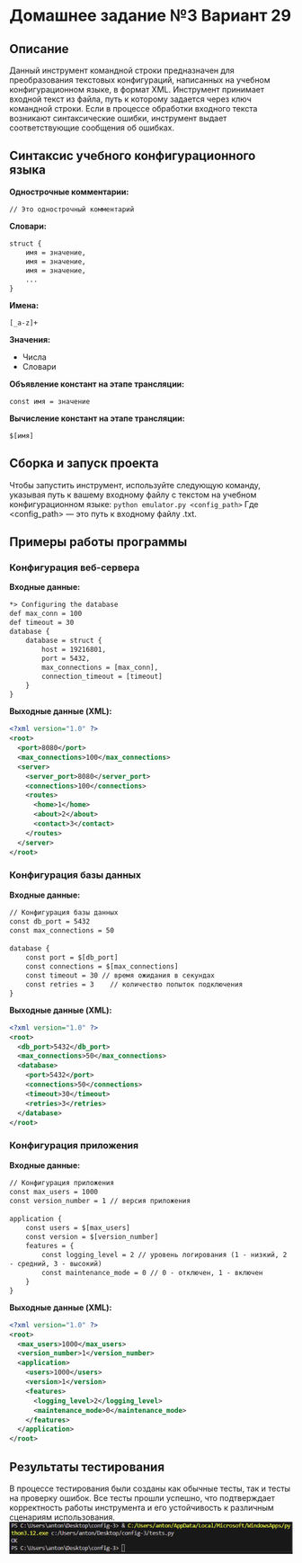 
# Домашнее задание №3 Вариант 29

## Описание

Данный инструмент командной строки предназначен для преобразования текстовых конфигураций, написанных на учебном конфигурационном языке, в формат XML. Инструмент принимает входной текст из файла, путь к которому задается через ключ командной строки. Если в процессе обработки входного текста возникают синтаксические ошибки, инструмент выдает соответствующие сообщения об ошибках.

## Синтаксис учебного конфигурационного языка

**Однострочные комментарии:**
```
// Это однострочный комментарий
```

**Словари:**
```
struct {
    имя = значение,
    имя = значение,
    имя = значение,
    ...
}
```

**Имена:**
```
[_a-z]+
```

**Значения:**
- Числа
- Словари

**Объявление констант на этапе трансляции:**
```
const имя = значение
```

**Вычисление констант на этапе трансляции:**
```
$[имя]
```



## Сборка и запуск проекта

Чтобы запустить инструмент, используйте следующую команду, указывая путь к вашему входному файлу с текстом на учебном конфигурационном языке: `python emulator.py <config_path>` Где <config_path> — это путь к входному файлу .txt.

## Примеры работы программы

### Конфигурация веб-сервера
**Входные данные:**
```
*> Configuring the database
def max_conn = 100
def timeout = 30
database {
    database = struct {
        host = 19216801,
        port = 5432,
        max_connections = [max_conn],
        connection_timeout = [timeout]
    }
}
```
**Выходные данные (XML):**
```xml
<?xml version="1.0" ?>
<root>
  <port>8080</port>
  <max_connections>100</max_connections>
  <server>
    <server_port>8080</server_port>
    <connections>100</connections>
    <routes>
      <home>1</home>
      <about>2</about>
      <contact>3</contact>
    </routes>
  </server>
</root>
```

### Конфигурация базы данных
**Входные данные:**
```
// Конфигурация базы данных
const db_port = 5432
const max_connections = 50

database {
    const port = $[db_port]
    const connections = $[max_connections]
    const timeout = 30 // время ожидания в секундах
    const retries = 3    // количество попыток подключения
}
```
**Выходные данные (XML):**
```xml
<?xml version="1.0" ?>
<root>
  <db_port>5432</db_port>
  <max_connections>50</max_connections>
  <database>
    <port>5432</port>
    <connections>50</connections>
    <timeout>30</timeout>
    <retries>3</retries>
  </database>
</root>
```

### Конфигурация приложения
**Входные данные:**
```
// Конфигурация приложения
const max_users = 1000
const version_number = 1 // версия приложения

application {
    const users = $[max_users]
    const version = $[version_number]
    features = {
        const logging_level = 2 // уровень логирования (1 - низкий, 2 - средний, 3 - высокий)
        const maintenance_mode = 0 // 0 - отключен, 1 - включен
    }
}
```
**Выходные данные (XML):**
```xml
<?xml version="1.0" ?>
<root>
  <max_users>1000</max_users>
  <version_number>1</version_number>
  <application>
    <users>1000</users>
    <version>1</version>
    <features>
      <logging_level>2</logging_level>
      <maintenance_mode>0</maintenance_mode>
    </features>
  </application>
</root>
```

## Результаты тестирования
В процессе тестирования были созданы как обычные тесты, так и тесты на проверку ошибок. Все тесты прошли успешно, что подтверждает корректность работы инструмента и его устойчивость к различным сценариям использования. <br />
![](https://github.com/AntoshkA-30I/config-3/blob/main/images/test.png)
